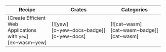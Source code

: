 | Recipe | Crates | Categories |
|--------|--------|------------|
| [Create Efficient Web Applications with `yew`][ex~wasm~yew] | [![yew][c~yew~docs~badge]][c~yew~docs] | [![cat~wasm][cat~wasm~badge]][cat~wasm] |
